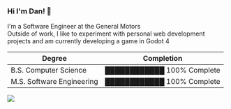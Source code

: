 ### Hi I'm Dan! 👋

I'm a Software Engineer at the General Motors <br>
Outside of work, I like to experiment with personal web development projects and am currently developing a game in Godot 4

  |Degree|Completion|
  | --- | --- |
  | B.S. Computer Science | ████████████ 100% Complete|
  | M.S. Software Engineering | ████████████ 100% Complete|
  
<a href="https://github.com/danlanfear/github-readme-stats"><img align="center" src="https://github-readme-stats.vercel.app/api/top-langs/?username=danlanfear&layout=compact&theme=buefy&hide_border=true" /></a>



 
 <!--
**DanLanfear/DanLanfear** is a ✨ _special_ ✨ repository because its `README.md` (this file) appears on your GitHub profile.

Here are some ideas to get you started:

- 🔭 I’m currently working on ...
- 🌱 I’m currently learning ...
- 👯 I’m looking to collaborate on ...
- 🤔 I’m looking for help with ...
- 💬 Ask me about ...
- 📫 How to reach me: ...
- 😄 Pronouns: ...
- ⚡ Fun fact: ...
-->
